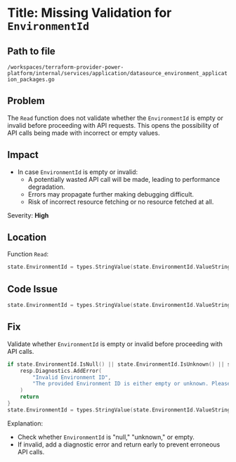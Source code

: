# Title: Missing Validation for `EnvironmentId`

## Path to file
`/workspaces/terraform-provider-power-platform/internal/services/application/datasource_environment_application_packages.go`

## Problem
The `Read` function does not validate whether the `EnvironmentId` is empty or invalid before proceeding with API requests. This opens the possibility of API calls being made with incorrect or empty values.

## Impact
- In case `EnvironmentId` is empty or invalid:
  - A potentially wasted API call will be made, leading to performance degradation.
  - Errors may propagate further making debugging difficult.
  - Risk of incorrect resource fetching or no resource fetched at all.

Severity: **High**

## Location
Function `Read`:
```go
state.EnvironmentId = types.StringValue(state.EnvironmentId.ValueString())
```

## Code Issue
```go
state.EnvironmentId = types.StringValue(state.EnvironmentId.ValueString())
```

## Fix
Validate whether `EnvironmentId` is empty or invalid before proceeding with API calls.

```go
if state.EnvironmentId.IsNull() || state.EnvironmentId.IsUnknown() || state.EnvironmentId.ValueString() == "" {
    resp.Diagnostics.AddError(
        "Invalid Environment ID",
        "The provided Environment ID is either empty or unknown. Please provide a valid Environment ID to proceed.",
    )
    return
}
state.EnvironmentId = types.StringValue(state.EnvironmentId.ValueString())
```

Explanation:
- Check whether `EnvironmentId` is "null," "unknown," or empty.
- If invalid, add a diagnostic error and return early to prevent erroneous API calls.
